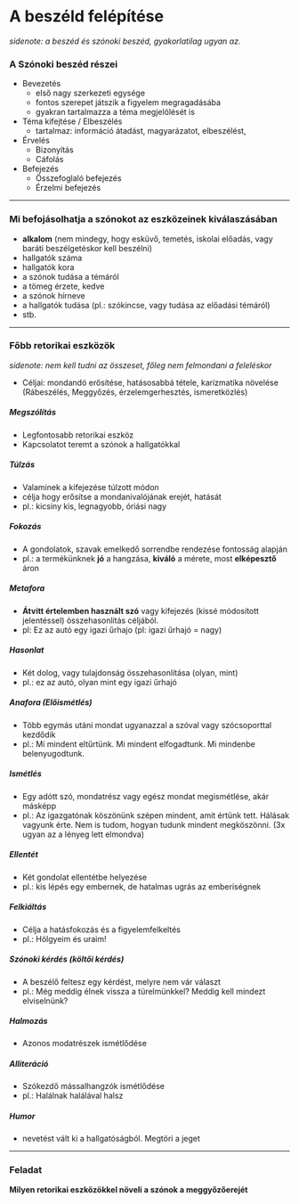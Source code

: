 # A beszéld felépítése
*sidenote: a beszéd és szónoki beszéd, gyakorlatilag ugyan az.*
### A Szónoki beszéd részei
- Bevezetés
	- első nagy szerkezeti egysége
	- fontos szerepet játszik a figyelem megragadásába
	- gyakran tartalmazza a téma megjelölését is
- Téma kifejtése / Elbeszélés
	- tartalmaz: információ átadást, magyarázatot, elbeszélést, 
- Érvelés
	- Bizonyítás
	- Cáfolás
- Befejezés
	- Összefoglaló befejezés
	- Érzelmi befejezés
---
### Mi befojásolhatja a szónokot az eszközeinek kiválaszásában
- **alkalom** (nem mindegy, hogy esküvő, temetés, iskolai előadás, vagy baráti beszélgetéskor kell beszélni)
- hallgatók száma
- hallgatók kora 
- a szónok tudása a témáról 
- a tömeg érzete, kedve 
- a szónok hírneve 
- a hallgatók tudása (pl.: szókincse, vagy tudása az előadási témáról)
- stb.
---
### Főbb retorikai eszközök 
*sidenote: nem kell tudni az összeset, főleg nem felmondani a feleléskor*
- Céljai: mondandó erősítése, hatásosabbá tétele, karizmatika növelése (Rábeszélés, Meggyőzés, érzelemgerhesztés, ismeretközlés)
##### Megszólítás
- Legfontosabb retorikai eszköz
- Kapcsolatot teremt a szónok a hallgatókkal
##### Túlzás
- Valaminek a kifejezése túlzott módon
- célja hogy erősítse a mondanivalójának erejét, hatását
- pl.: kicsiny kis, legnagyobb, óriási nagy 
##### Fokozás
- A gondolatok, szavak emelkedő sorrendbe rendezése fontosság alapján 
- pl.: a termékünknek **jó** a hangzása, **kiváló** a mérete, most **elképesztő** áron
##### Metafora
- **Átvitt értelemben használt szó** vagy kifejezés (kissé módosított jelentéssel) összehasonlítás céljából.
- pl: Ez az autó egy igazi űrhajo (pl: igazi űrhajó = nagy)
##### Hasonlat
- Két dolog, vagy tulajdonság összehasonlítása (olyan, mint)
- pl.: ez az autó, olyan mint egy igazi űrhajó
##### Anafora (Előismétlés)
- Több egymás utáni mondat ugyanazzal a szóval vagy szócsoporttal kezdődik
- pl.: Mi mindent eltűrtünk. Mi mindent elfogadtunk. Mi mindenbe belenyugodtunk.
##### Ismétlés
- Egy adótt szó, mondatrész vagy egész mondat megismétlése, akár másképp
- pl.: Az igazgatónak köszönünk szépen mindent, amit
értünk tett. Hálásak vagyunk érte. Nem is tudom, hogyan
tudunk mindent megköszönni. (3x ugyan az a lényeg lett elmondva)
##### Ellentét
- Két gondolat ellentétbe helyezése
- pl.: kis lépés egy embernek, de hatalmas ugrás az emberiségnek
##### Felkiáltás
- Célja a hatásfokozás és a figyelemfelkeltés
- pl.: Hölgyeim és uraim! 
##### Szónoki kérdés (költői kérdés)
- A beszélő feltesz egy kérdést, melyre nem vár választ
- pl.: Még meddig élnek vissza a türelmünkkel? Meddig kell mindezt elviselnünk?
##### Halmozás
- Azonos modatrészek ismétlődése
##### Alliteráció
- Szókezdő mássalhangzók ismétlődése
- pl.: Halálnak halálával halsz
##### Humor
- nevetést vált ki a hallgatóságból. Megtöri a jeget
---
### Feladat
**Milyen retorikai eszközökkel növeli a szónok a meggyőzőerejét**
